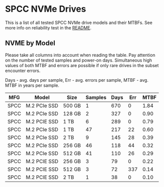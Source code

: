 SPCC NVMe Drives
================

This is a list of all tested SPCC NVMe drive models and their MTBFs. See more
info on reliability test in the [README](https://github.com/linuxhw/SMART).

NVME by Model
------------

Please take all columns into account when reading the table. Pay attention on the
number of tested samples and power-on days. Simultaneous high values of both MTBF
and errors are possible if only rare drives in the subset encounter errors.

Days - avg. days per sample,
Err  - avg. errors per sample,
MTBF - avg. MTBF in years per sample.

| MFG       | Model              | Size   | Samples | Days  | Err   | MTBF |
|-----------|--------------------|--------|---------|-------|-------|------|
| SPCC      | M.2 PCIe SSD       | 500 GB | 1       | 670   | 0     | 1.84   |
| SPCC      | M.2 PCIe SSD       | 128 GB | 2       | 327   | 0     | 0.90   |
| SPCC      | M.2 PCIE SSD       | 1 TB   | 6       | 289   | 0     | 0.79   |
| SPCC      | M.2 PCIe SSD       | 1 TB   | 47      | 217   | 22    | 0.60   |
| SPCC      | M.2 PCIe SSD       | 2 TB   | 9       | 145   | 28    | 0.39   |
| SPCC      | M.2 PCIe SSD       | 256 GB | 46      | 118   | 44    | 0.32   |
| SPCC      | M.2 PCIe SSD       | 512 GB | 41      | 110   | 26    | 0.29   |
| SPCC      | M.2 PCIE SSD       | 256 GB | 3       | 79    | 0     | 0.22   |
| SPCC      | M.2 PCIE SSD       | 512 GB | 3       | 72    | 337   | 0.14   |
| SPCC      | M.2 PCIE SSD       | 2 TB   | 1       | 38    | 0     | 0.10   |
